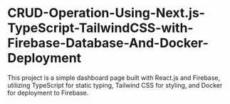 # CRUD-Operation-Using-Next.js-TypeScript-TailwindCSS-with-Firebase-Database-And-Docker-Deployment
This project is a simple dashboard page built with React.js and Firebase, utilizing TypeScript for static typing, Tailwind CSS for styling, and Docker for deployment to Firebase.
